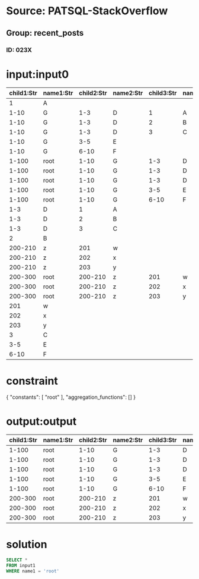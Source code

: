 # Source: PATSQL-StackOverflow
## Group: recent_posts
### ID: 023X

# input:input0

| child1:Str | name1:Str | child2:Str | name2:Str | child3:Str | name3:Str | child4:Str | name4:Str |
|---|---|---|---|---|---|---|---|
| 1 | A |  |  |  |  |  |  |
| 1-10 | G | 1-3 | D | 1 | A |  |  |
| 1-10 | G | 1-3 | D | 2 | B |  |  |
| 1-10 | G | 1-3 | D | 3 | C |  |  |
| 1-10 | G | 3-5 | E |  |  |  |  |
| 1-10 | G | 6-10 | F |  |  |  |  |
| 1-100 | root | 1-10 | G | 1-3 | D | 1 | A |
| 1-100 | root | 1-10 | G | 1-3 | D | 2 | B |
| 1-100 | root | 1-10 | G | 1-3 | D | 3 | C |
| 1-100 | root | 1-10 | G | 3-5 | E |  |  |
| 1-100 | root | 1-10 | G | 6-10 | F |  |  |
| 1-3 | D | 1 | A |  |  |  |  |
| 1-3 | D | 2 | B |  |  |  |  |
| 1-3 | D | 3 | C |  |  |  |  |
| 2 | B |  |  |  |  |  |  |
| 200-210 | z | 201 | w |  |  |  |  |
| 200-210 | z | 202 | x |  |  |  |  |
| 200-210 | z | 203 | y |  |  |  |  |
| 200-300 | root | 200-210 | z | 201 | w |  |  |
| 200-300 | root | 200-210 | z | 202 | x |  |  |
| 200-300 | root | 200-210 | z | 203 | y |  |  |
| 201 | w |  |  |  |  |  |  |
| 202 | x |  |  |  |  |  |  |
| 203 | y |  |  |  |  |  |  |
| 3 | C |  |  |  |  |  |  |
| 3-5 | E |  |  |  |  |  |  |
| 6-10 | F |  |  |  |  |  |  |

# constraint

{
  "constants": [
    "root"
  ],
  "aggregation_functions": []
}

# output:output

| child1:Str | name1:Str | child2:Str | name2:Str | child3:Str | name3:Str | child4:Str | name4:Str |
|---|---|---|---|---|---|---|---|
| 1-100 | root | 1-10 | G | 1-3 | D | 1 | A |
| 1-100 | root | 1-10 | G | 1-3 | D | 2 | B |
| 1-100 | root | 1-10 | G | 1-3 | D | 3 | C |
| 1-100 | root | 1-10 | G | 3-5 | E |  |  |
| 1-100 | root | 1-10 | G | 6-10 | F |  |  |
| 200-300 | root | 200-210 | z | 201 | w |  |  |
| 200-300 | root | 200-210 | z | 202 | x |  |  |
| 200-300 | root | 200-210 | z | 203 | y |  |  |

# solution

```sql
SELECT *
FROM input1
WHERE name1 = 'root'
```
